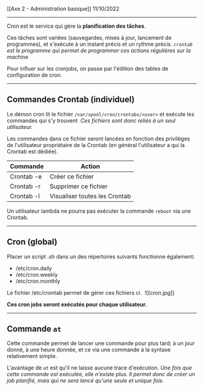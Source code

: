 [[Axe 2 - Administration basique]]
11/10/2022
****

Cron est le service qui gère la **planification des tâches**. 

Ces tâches sont variées (sauvegardes, mises à jour, lancement de programmes), et s'exécute à un instant précis et un rythme précis.
	*`crontab` est le programme qui permet de programmer ces actions régulières sur la machine*


Pour influer sur les cronjobs, on passe par l'édition des tables de configuration de cron.


****
## Commandes Crontab (individuel)

Le démon cron lit le fichier `/var/spool/cron/crontabs/<user>` et exécute les commandes qui s'y trouvent 
	*Ces fichiers sont donc reliés à un seul utilisateur.*

Les commandes dans ce fichier seront lancées en fonction des privilèges de l'utilisateur propriétaire de la Crontab (en général l'utilisateur a qui la Crontab est dédiée). 

| Commande   | Action                        |
| ---------- | ----------------------------- |
| Crontab -e | Créer ce fichier              |
| Crontab -r | Supprimer ce fichier          |
| Crontab -l | Visualiser toutes les Crontab |


Un utilisateur lambda ne pourra pas exécuter la commande `reboot` via une Crontab.


****
## Cron (global)

Placer un script .sh dans un des répertoires suivants fonctionne également: 
- /etc/cron.daily 
- /etc/cron.weekly 
- /etc/cron.monthly 

Le fichier /etc/crontab permet de gérer ces fichiers ci. 
![[cron.jpg]]

**Ces cron jobs seront exécutés pour chaque utilisateur.**


****
## Commande `at`

Cette commande permet de lancer une commande pour plus tard; à un jour donné, à une heure donnée, et ce via une commande à la syntaxe relativement simple. 


L'avantage de `at` est qu'il ne laisse aucune trace d'exécution. 
	*Une fois que cette commande est exécutée, elle n'existe plus. Il permet donc de créer un job planifié, mais qui ne sera lancé qu'une seule et unique fois.*
